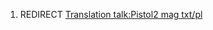 1.  REDIRECT [Translation talk:Pistol2 mag
    txt/pl](Translation_talk:Pistol2_mag_txt/pl "wikilink")